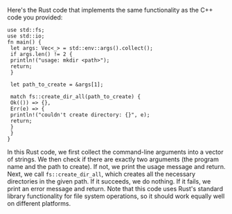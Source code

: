 Here's the Rust code that implements the same functionality as the C++ code you provided:
```
use std::fs;
use std::io;
fn main() {
 let args: Vec<_> = std::env::args().collect();
 if args.len() != 2 {
 println!("usage: mkdir <path>");
 return;
 }

 let path_to_create = &args[1];

 match fs::create_dir_all(path_to_create) {
 Ok(()) => {},
 Err(e) => {
 println!("couldn't create directory: {}", e);
 return;
 }
 }
}
```
In this Rust code, we first collect the command-line arguments into a vector of strings. We then check if there are exactly two arguments (the program name and the path to create). If not, we print the usage message and return.
Next, we call `fs::create_dir_all`, which creates all the necessary directories in the given path. If it succeeds, we do nothing. If it fails, we print an error message and return.
Note that this code uses Rust's standard library functionality for file system operations, so it should work equally well on different platforms.

